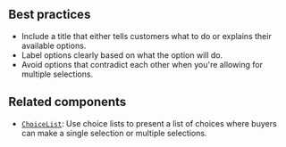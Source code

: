 ## Best practices

- Include a title that either tells customers what to do or explains their available options.
- Label options clearly based on what the option will do.
- Avoid options that contradict each other when you're allowing for multiple selections.

## Related components

- [`ChoiceList`](https://github.com/Shopify/ui-extensions/tree/main/packages/checkout-ui-extensions/src/components/ChoiceList): Use choice lists to present a list of choices where buyers can make a single selection or multiple selections.
